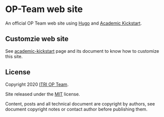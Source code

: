 # OP-Team web site

An official OP Team web site using [Hugo](https://gohugo.io/) and [Academic Kickstart](https://sourcethemes.com/academic/).

## Customzie web site

See [academic-kickstart](https://github.com/sourcethemes/academic-kickstart) page and its document to know how to customize this site.

## License

Copyright 2020 [ITRI OP Team](https://itri.org.tw).

Site released under the [MIT](https://github.com/OP-TEAM/op-team.github.io/blob/master/LICENSE.md) license.

Content, posts and all technical document are copyright by authors, see document copyright notes or contact author before publishing them.


